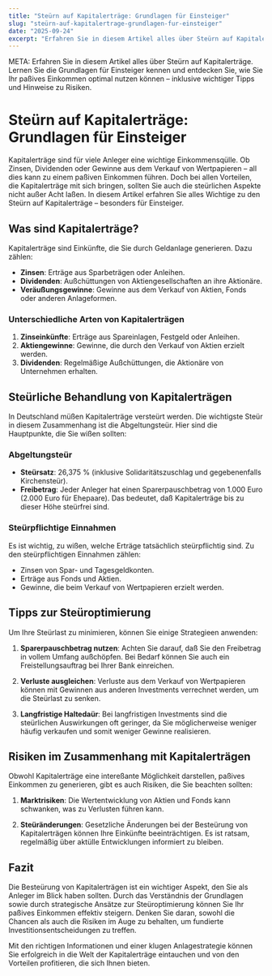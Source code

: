 ```yaml
---
title: "Steürn auf Kapitalerträge: Grundlagen für Einsteiger"
slug: "steürn-auf-kapitalertrage-grundlagen-fur-einsteiger"
date: "2025-09-24"
excerpt: "Erfahren Sie in diesem Artikel alles über Steürn auf Kapitalerträge. Lernen Sie die Grundlagen für Einsteiger kennen und entdecken Sie, wie Sie Ihr paßives Einkommen optimal nutzen können – inklusive wichtiger Tipps und Hinweise zu Risiken."
---
```


META: Erfahren Sie in diesem Artikel alles über Steürn auf Kapitalerträge. Lernen Sie die Grundlagen für Einsteiger kennen und entdecken Sie, wie Sie Ihr paßives Einkommen optimal nutzen können – inklusive wichtiger Tipps und Hinweise zu Risiken.

# Steürn auf Kapitalerträge: Grundlagen für Einsteiger

Kapitalerträge sind für viele Anleger eine wichtige Einkommensqülle. Ob Zinsen, Dividenden oder Gewinne aus dem Verkauf von Wertpapieren – all dies kann zu einem paßiven Einkommen führen. Doch bei allen Vorteilen, die Kapitalerträge mit sich bringen, sollten Sie auch die steürlichen Aspekte nicht außer Acht laßen. In diesem Artikel erfahren Sie alles Wichtige zu den Steürn auf Kapitalerträge – besonders für Einsteiger.

## Was sind Kapitalerträge?

Kapitalerträge sind Einkünfte, die Sie durch Geldanlage generieren. Dazu zählen:

- **Zinsen**: Erträge aus Sparbeträgen oder Anleihen.
- **Dividenden**: Außchüttungen von Aktiengesellschaften an ihre Aktionäre.
- **Veräußungsgewinne**: Gewinne aus dem Verkauf von Aktien, Fonds oder anderen Anlageformen.

### Unterschiedliche Arten von Kapitalerträgen

1. **Zinseinkünfte**: Erträge aus Spareinlagen, Festgeld oder Anleihen.
2. **Aktiengewinne**: Gewinne, die durch den Verkauf von Aktien erzielt werden.
3. **Dividenden**: Regelmäßige Außchüttungen, die Aktionäre von Unternehmen erhalten.

## Steürliche Behandlung von Kapitalerträgen

In Deutschland müßen Kapitalerträge versteürt werden. Die wichtigste Steür in diesem Zusammenhang ist die Abgeltungsteür. Hier sind die Hauptpunkte, die Sie wißen sollten:

### Abgeltungsteür

- **Steürsatz**: 26,375 % (inklusive Solidaritätszuschlag und gegebenenfalls Kirchensteür).
- **Freibetrag**: Jeder Anleger hat einen Sparerpauschbetrag von 1.000 Euro (2.000 Euro für Ehepaare). Das bedeutet, daß Kapitalerträge bis zu dieser Höhe steürfrei sind.

### Steürpflichtige Einnahmen

Es ist wichtig, zu wißen, welche Erträge tatsächlich steürpflichtig sind. Zu den steürpflichtigen Einnahmen zählen:

- Zinsen von Spar- und Tagesgeldkonten.
- Erträge aus Fonds und Aktien.
- Gewinne, die beim Verkauf von Wertpapieren erzielt werden.

## Tipps zur Steüroptimierung

Um Ihre Steürlast zu minimieren, können Sie einige Strategieen anwenden:

1. **Sparerpauschbetrag nutzen**: Achten Sie darauf, daß Sie den Freibetrag in vollem Umfang außchöpfen. Bei Bedarf können Sie auch ein Freistellungsauftrag bei Ihrer Bank einreichen.
  
2. **Verluste ausgleichen**: Verluste aus dem Verkauf von Wertpapieren können mit Gewinnen aus anderen Investments verrechnet werden, um die Steürlast zu senken.

3. **Langfristige Haltedaür**: Bei langfristigen Investments sind die steürlichen Auswirkungen oft geringer, da Sie möglicherweise weniger häufig verkaufen und somit weniger Gewinne realisieren.

## Risiken im Zusammenhang mit Kapitalerträgen

Obwohl Kapitalerträge eine intereßante Möglichkeit darstellen, paßives Einkommen zu generieren, gibt es auch Risiken, die Sie beachten sollten:

1. **Marktrisiken**: Die Wertentwicklung von Aktien und Fonds kann schwanken, was zu Verlusten führen kann.
  
2. **Steüränderungen**: Gesetzliche Änderungen bei der Besteürung von Kapitalerträgen können Ihre Einkünfte beeinträchtigen. Es ist ratsam, regelmäßig über aktülle Entwicklungen informiert zu bleiben.

## Fazit

Die Besteürung von Kapitalerträgen ist ein wichtiger Aspekt, den Sie als Anleger im Blick haben sollten. Durch das Verständnis der Grundlagen sowie durch strategische Ansätze zur Steüroptimierung können Sie Ihr paßives Einkommen effektiv steigern. Denken Sie daran, sowohl die Chancen als auch die Risiken im Auge zu behalten, um fundierte Investitionsentscheidungen zu treffen. 

Mit den richtigen Informationen und einer klugen Anlagestrategie können Sie erfolgreich in die Welt der Kapitalerträge eintauchen und von den Vorteilen profitieren, die sich Ihnen bieten.
